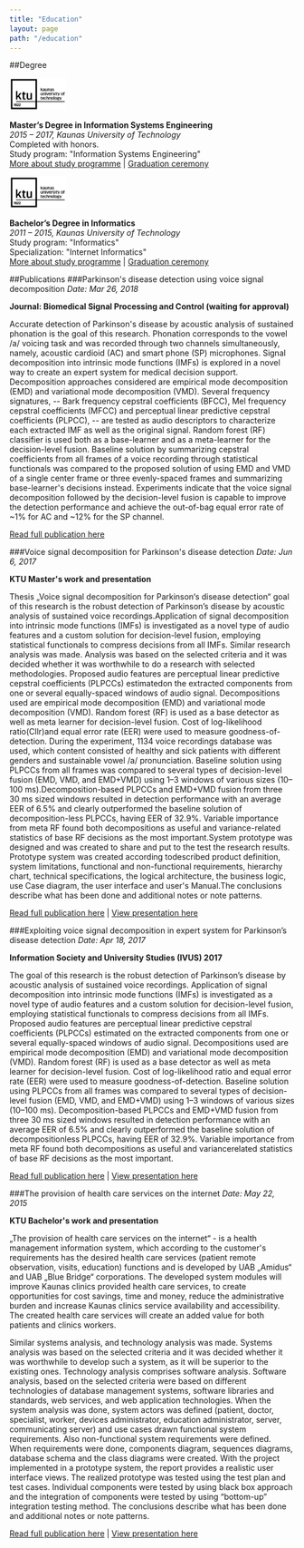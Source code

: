 ```yaml
---
title: "Education"
layout: page
path: "/education"
---
```

##Degree

<figure class="float-right" style="width: 100px; margin: 0px">
	<img src="ktu-logo.jpg" alt="Aivaras Simulis attended Kaunas University of Technology">
</figure>

**Master’s Degree in Information Systems Engineering**<br/>
*2015 – 2017, Kaunas University of Technology*<br/>
Completed with honors.<br/>
Study program: "Information Systems Engineering"<br/>
<a href="https://admissions.ktu.edu/programme/information-systems-engineering/" target="_blank">More about study programme</a> |
<a href="https://www.youtube.com/watch?v=vCYuC2JgmkM" target="_blank">Graduation ceremony</a>

<!-- Article material https://2017.ktu.edu/en/newitem/graduation-ceremony-friday -->

<figure class="float-right" style="width: 100px; margin: 0px">
	<img src="ktu-logo.jpg" alt="Aivaras Simulis attended Kaunas University of Technology">
</figure>

**Bachelor’s Degree in Informatics**<br/>
*2011 – 2015, Kaunas University of Technology*<br/>
Study program: "Informatics"<br/>
Specialization: "Internet Informatics"<br/>
<a href="https://admissions.ktu.edu/programme/b-informatics/" target="_blank">More about study programme</a> |
<a href="https://www.youtube.com/watch?v=QQl2dkl9Re0" target="_blank">Graduation ceremony</a>
<!-- Article material: https://2017.ktu.edu/en/newitem/congratulations-class-2015-dont-be-afraid-achieve -->

##Publications
###Parkinson's disease detection using voice signal decomposition
*Date: Mar 26, 2018*

**Journal: Biomedical Signal Processing and Control (waiting for approval)**

Accurate detection of Parkinson's disease by acoustic analysis of sustained phonation is the goal of this research. Phonation corresponds to the vowel /a/ voicing task and was recorded through two channels simultaneously, namely, acoustic cardioid (AC) and smart phone (SP) microphones. Signal decomposition into intrinsic mode functions (IMFs) is explored in a novel way to create an expert system for medical decision support. Decomposition approaches considered are empirical mode decomposition (EMD) and variational mode decomposition (VMD). Several frequency signatures, -- Bark frequency cepstral coefficients (BFCC), Mel frequency cepstral coefficients (MFCC) and perceptual linear predictive cepstral coefficients (PLPCC), -- are tested as audio descriptors to characterize each extracted IMF as well as the original signal. Random forest (RF) classifier is used both as a base-learner and as a meta-learner for the decision-level fusion. Baseline solution by summarizing cepstral coefficients from all frames of a voice recording through statistical functionals was compared to the proposed solution of using EMD and VMD of a single center frame or three evenly-spaced frames and summarizing base-learner's decisions instead. Experiments indicate that the voice signal decomposition followed by the decision-level fusion is capable to improve the detection performance and achieve the out-of-bag equal error rate of ~1% for AC and ~12% for the SP channel.

<a href="./bspc/thesis.pdf" target="_blank">Read full publication here</a>

###Voice signal decomposition for Parkinson's disease detection
*Date: Jun 6, 2017*

**KTU Master's work and presentation**

Thesis „Voice signal decomposition for Parkinson‘s disease detection“ goal of this research is the robust detection of Parkinson’s disease by acoustic analysis of sustained voice recordings.Application  of  signal  decomposition  into  intrinsic  mode  functions  (IMFs)  is  investigated  as  a novel  type  of  audio  features  and  a  custom  solution  for  decision-level  fusion,  employing  statistical functionals to compress decisions from all IMFs. Similar  research  analysis  was  made.  Analysis  was  based  on  the  selected  criteria  and  it  was decided  whether  it  was  worthwhile  to  do  a  research  with  selected  methodologies. Proposed  audio features  are  perceptual  linear  predictive  cepstral  coefficients  (PLPCCs)  estimatedon  the  extracted components from one or several equally-spaced  windows of audio signal. Decompositions used are empirical mode decomposition (EMD) and variational mode decomposition (VMD). Random forest (RF) is used as a base detector as well as meta learner for decision-level fusion. Cost of log-likelihood ratio(Cllr)and equal error rate (EER) were used to measure goodness-of-detection. During  the  experiment,  1134  voice  recordings  database  was  used,  which  content  consisted  of healthy  and  sick  patients with  different  genders  and  sustainable  vowel  /a/  pronunciation. Baseline solution using PLPCCs from all frames was compared to several types of decision-level fusion (EMD, VMD, and EMD+VMD) using 1–3 windows of various sizes (10–100 ms).Decomposition-based PLPCCs and EMD+VMD fusion from three 30 ms sized windows resulted in detection performance with an average EER of 6.5% and clearly outperformed the baseline solution of decomposition-less PLPCCs, having EER of 32.9%. Variable importance from meta RF found both decompositions as useful and variance-related statistics of base RF decisions as the most important.System prototype was designed and was created to share and put to the test the research results. Prototype system was created according todescribed product definition, system limitations, functional and non-functional requirements, hierarchy chart, technical specifications, the logical architecture, the business logic, use Case diagram, the user interface and user's Manual.The conclusions describe what has been done and additional notes or note patterns.

<a href="./masters/thesis.pdf" target="_blank">Read full publication here</a> | 
<a href="./masters/presentation.pdf" target="_blank">View presentation here</a>

###Exploiting voice signal decomposition in expert system for Parkinson’s disease detection
*Date: Apr 18, 2017*

**Information Society and University Studies (IVUS) 2017**

The goal of this research is the robust detection of Parkinson’s disease by acoustic analysis of sustained voice recordings. Application of signal decomposition into intrinsic mode functions (IMFs) is investigated as a novel type of audio features and a custom solution for decision-level fusion, employing statistical functionals to compress decisions from all IMFs. Proposed audio features are perceptual linear predictive cepstral coefficients (PLPCCs) estimated on the extracted components from one or several equally-spaced windows of audio signal. Decompositions used are empirical mode decomposition (EMD) and variational mode decomposition (VMD). Random forest (RF) is used as a base detector as well as meta learner for decision-level fusion. Cost of log-likelihood ratio and equal error rate (EER) were used to measure goodness-of-detection. Baseline solution using PLPCCs from all frames was compared to several types of decision-level fusion (EMD, VMD, and EMD+VMD) using 1–3 windows of various sizes (10–100 ms). Decomposition-based PLPCCs and EMD+VMD fusion from three 30 ms sized windows resulted in detection performance with an average EER of 6.5% and clearly outperformed the baseline solution of decompositionless PLPCCs, having EER of 32.9%. Variable importance from meta RF found both decompositions as useful and variancerelated statistics of base RF decisions as the most important.

<a href="http://ceur-ws.org/Vol-1856/p10.pdf" target="_blank">Read full publication here</a> | 
<a href="./paper/presentation.pdf" target="_blank">View presentation here</a>

###The provision of health care services on the internet
*Date: May 22, 2015*

**KTU Bachelor's work and presentation**

„The provision of health care services on the internet“ - is a health management information system, which according to the customer's requirements has the desired health care services (patient remote observation, visits, education) functions and is developed by UAB „Amidus“ and UAB „Blue Bridge“ corporations. The developed system modules will improve Kaunas clinics provided health care services, to create opportunities for cost savings, time and money, reduce the administrative burden and increase Kaunas clinics service availability and accessibility. The created health care services will create an added value for both patients and clinics workers.

Similar systems analysis, and technology analysis was made. Systems analysis was based on the selected criteria and it was decided whether it was worthwhile to develop such a system, as it will be superior to the existing ones. Technology analysis comprises software analysis. Software analysis, based on the selected criteria were based on different technologies of database management systems, software libraries and standards, web services, and web application technologies. When the system analysis was done, system actors was defined (patient, doctor, specialist, worker, devices administrator, education administrator, server, communicating server) and use cases drawn functional system requirements. Also non-functional system requirements were defined. When requirements were done, components diagram, sequences diagrams, database schema and the class diagrams were created. With the project implemented in a prototype system, the report provides a realistic user interface views. The realized prototype was tested using the test plan and test cases. Individual components were tested by using black box approach and the integration of components were tested by using “bottom-up” integration testing method. The conclusions describe what has been done and additional notes or note patterns.

<a href="./bachelors/thesis.pdf" target="_blank">Read full publication here</a> | 
<a href="./bachelors/presentation.pdf" target="_blank">View presentation here</a>
